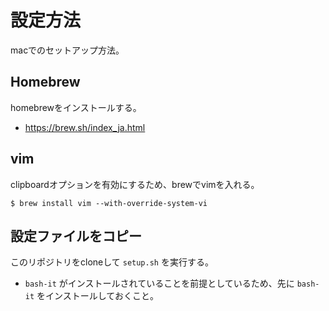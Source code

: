 # 設定方法

macでのセットアップ方法。

## Homebrew

homebrewをインストールする。

- https://brew.sh/index_ja.html

## vim

clipboardオプションを有効にするため、brewでvimを入れる。

```
$ brew install vim --with-override-system-vi
```

## 設定ファイルをコピー

このリポジトリをcloneして `setup.sh` を実行する。

* `bash-it` がインストールされていることを前提としているため、先に `bash-it` をインストールしておくこと。
